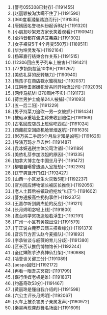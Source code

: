 
1. [警号055308已封存]-[1191455]
1. [赵丽颖被淘汰瞒不住了]-[1191590]
1. [360度看潜艇踏浪而行]-[1191535]
1. [唐嫣因名誉权纠纷起诉B站]-[1191320]
1. [小朋友吵架双方家长笑着观看]-[1190941]
1. [全抖音都在偶遇艾弗森]-[1191302]
1. [女子裸贷5千4个月变550万]-[1189511]
1. [华为坤灵发布]-[1192164]
1. [杨幂嘉行结束合作关系]-[1191515]
1. [12306回应男子列车上被害]-[1191421]
1. [77岁奶奶投篮10中8]-[1191267]
1. [美依礼芽的反转魅力]-[1190940]
1. [熊孩子在商店戳水蜜桃玩]-[1192037]
1. [江阴枪击案嫌犯曾共同开物流公司]-[1192035]
1. [网传马航MH370图片不实]-[1191173]
1. [荷兰男护士偷杀24人被捕]-[1191093]
1. [五一后二阳]-[1191229]
1. [男子持菜刀追砍一男一女被抓]-[1191434]
1. [被砸承重墙业主称未收到赔偿]-[1191169]
1. [古茗回应店员上班偷吃西瓜]-[1191024]
1. [西藏航空回应机舱冒烟返航]-[1191635]
1. [86万买二手房5个月后才知是凶宅]-[1191626]
1. [导演万玛才旦去世]-[1191487]
1. [袁冰妍逃税主体公司注销]-[1191189]
1. [美依礼芽参加浪姐的原因]-[1191335]
1. [加拿大博主在中国坐月子]-[1191472]
1. [柳岩自曝曾遭遇入室抢劫]-[1192293]
1. [辽宁男篮开门红]-[1192427]
1. [山西一小区发生火灾致5死]-[1192237]
1. [官方回应博物馆长被区长推倒]-[1192056]
1. [老人土葬后被镇政府挖坟“纠正”]-[1191602]
1. [警方通报高空扔狗事件]-[1192375]
1. [王嘉尔听到周杰伦的反应]-[1191211]
1. [长月烬明宓轻上线]-[1191800]
1. [澹台烬学冥夜造般若浮生]-[1192191]
1. [广州一小区有黄猄出没]-[1191579]
1. [于正说白鹿罗云熙三搭看缘分]-[1191373]
1. [音乐节方否认赵今麦插队]-[1191892]
1. [李承铉谈与戚薇的育儿分歧]-[1191380]
1. [区长否认推倒博物馆长]-[1192244]
1. [全红婵陈芋汐真神仙打架]-[1190988]
1. [哈登谈关键三分]-[1191089]
1. [aespa回归]-[1192172]
1. [再看一眼吾夫冥夜]-[1191799]
1. [嘉行传媒老板是谁]-[1191807]
1. [约基奇砍53分]-[1191467]
1. [黄丽玲是懂自我介绍的]-[1191598]
1. [六公主评长月烬明]-[1192067]
1. [火车上被杀害男子亲属发声]-[1190972]
1. [秦昊再现龚彪舞名场面]-[1191609]